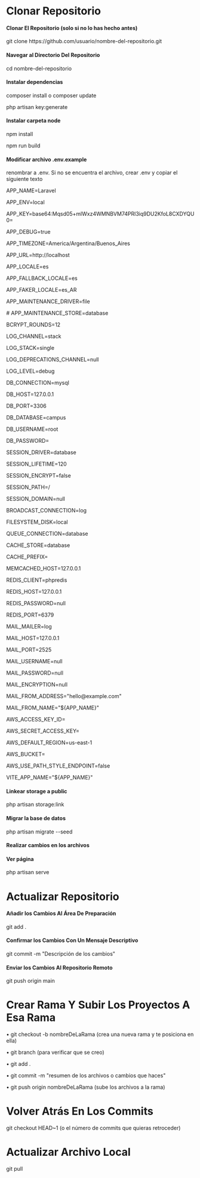 <h1 class="h1">Clonar Repositorio</h1>

<h4 class="h4">Clonar El Repositorio (solo si no lo has hecho antes)</h4>
git clone https://github.com/usuario/nombre-del-repositorio.git

<h4 class="h4">Navegar al Directorio Del Repositorio</h4>

cd nombre-del-repositorio

<h4 class="h4">Instalar dependencias</h4>
<p> composer install o composer update </p>
<p> php artisan key:generate </p>

<h4 class="h4">Instalar carpeta node</h4>
<p> npm install </p>
<p> npm run build</p>

<h4 class="h4">Modificar archivo .env.example</h4>
<p> renombrar a .env. Si no se encuentra el archivo, crear .env y copiar el siguiente texto</p>
<p>APP_NAME=Laravel</p>
<p>APP_ENV=local</p>
<p>APP_KEY=base64:Mqsd05+mlWxz4WMNBVM74PRl3iq9DU2KfoL8CXDYQU0=</p>
<p>APP_DEBUG=true</p>
<p>APP_TIMEZONE=America/Argentina/Buenos_Aires</p>
<p>APP_URL=http://localhost</p>

<p>APP_LOCALE=es</p>
<p>APP_FALLBACK_LOCALE=es</p>
<p>APP_FAKER_LOCALE=es_AR</p>

<p>APP_MAINTENANCE_DRIVER=file</p>
<p># APP_MAINTENANCE_STORE=database</p>

<p>BCRYPT_ROUNDS=12</p>

<p>LOG_CHANNEL=stack</p>
<p>LOG_STACK=single</p>
<p>LOG_DEPRECATIONS_CHANNEL=null</p>
<p>LOG_LEVEL=debug</p>

<p>DB_CONNECTION=mysql</p>
<p>DB_HOST=127.0.0.1</p>
<p>DB_PORT=3306</p>
<p>DB_DATABASE=campus</p>
<p>DB_USERNAME=root</p>
<p>DB_PASSWORD=</p>

<p>SESSION_DRIVER=database</p>
<p>SESSION_LIFETIME=120</p>
<p>SESSION_ENCRYPT=false</p>
<p>SESSION_PATH=/</p>
<p>SESSION_DOMAIN=null</p>

<p>BROADCAST_CONNECTION=log</p>
<p>FILESYSTEM_DISK=local</p>
<p>QUEUE_CONNECTION=database</p>

<p>CACHE_STORE=database</p>
<p>CACHE_PREFIX=</p>

<p>MEMCACHED_HOST=127.0.0.1</p>

<p>REDIS_CLIENT=phpredis</p>
<p>REDIS_HOST=127.0.0.1</p>
<p>REDIS_PASSWORD=null</p>
<p>REDIS_PORT=6379</p>

<p>MAIL_MAILER=log</p>
<p>MAIL_HOST=127.0.0.1</p>
<p>MAIL_PORT=2525</p>
<p>MAIL_USERNAME=null</p>
<p>MAIL_PASSWORD=null</p>
<p>MAIL_ENCRYPTION=null</p>
<p>MAIL_FROM_ADDRESS="hello@example.com"</p>
<p>MAIL_FROM_NAME="${APP_NAME}"</p>

<p>AWS_ACCESS_KEY_ID=</p>
<p>AWS_SECRET_ACCESS_KEY=</p>
<p>AWS_DEFAULT_REGION=us-east-1</p>
<p>AWS_BUCKET=</p>
<p>AWS_USE_PATH_STYLE_ENDPOINT=false</p>

<p>VITE_APP_NAME="${APP_NAME}"</p>

<h4 class="h4">Linkear storage a public</h4>
php artisan storage:link

<h4 class="h4">Migrar la base de datos</h4>
php artisan migrate --seed

<h4 class="h4">Realizar cambios en los archivos</h4>

<h4 class="h4">Ver página</h4>
php artisan serve

<h1 class="h1">Actualizar Repositorio</h1>
<h4 class="h4">Añadir los Cambios Al Área De Preparación</h4>

git add .

<h4 class="h4">Confirmar los Cambios Con Un Mensaje Descriptivo</h4>
git commit -m "Descripción de los cambios"

<h4 class="h4">Enviar los Cambios Al Repositorio Remoto</h4>
git push origin main


<h1 class="h1">Crear Rama Y Subir Los Proyectos A Esa Rama</h1>

• git checkout -b nombreDeLaRama (crea una nueva rama y te posiciona en ella)


• git branch (para verificar que se creo)


• git add .


• git commit -m "resumen de los archivos o cambios que haces"


• git push origin nombreDeLaRama (sube los archivos a la rama)

<h1 class="h1">Volver Atrás En Los Commits</h1>

git checkout HEAD~1 (o el número de commits que quieras retroceder)

<h1 class="h1">Actualizar Archivo Local</h1>

git pull